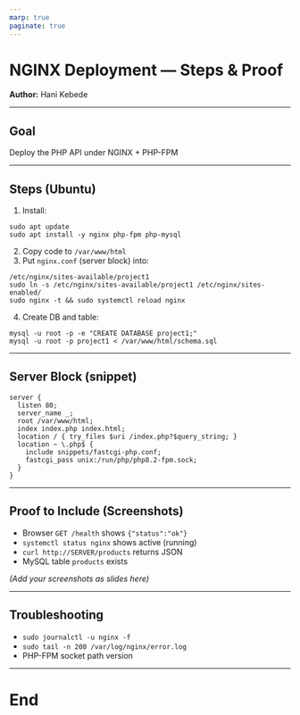 ```yaml
---
marp: true
paginate: true
---
```


# NGINX Deployment — Steps & Proof
**Author:** Hani Kebede

---

## Goal
Deploy the PHP API under NGINX + PHP-FPM

---

## Steps (Ubuntu)

1. Install:
```
sudo apt update
sudo apt install -y nginx php-fpm php-mysql
```
2. Copy code to `/var/www/html`
3. Put `nginx.conf` (server block) into:
```
/etc/nginx/sites-available/project1
sudo ln -s /etc/nginx/sites-available/project1 /etc/nginx/sites-enabled/
sudo nginx -t && sudo systemctl reload nginx
```
4. Create DB and table:
```
mysql -u root -p -e "CREATE DATABASE project1;"
mysql -u root -p project1 < /var/www/html/schema.sql
```

---

## Server Block (snippet)
```nginx
server {
  listen 80;
  server_name _;
  root /var/www/html;
  index index.php index.html;
  location / { try_files $uri /index.php?$query_string; }
  location ~ \.php$ {
    include snippets/fastcgi-php.conf;
    fastcgi_pass unix:/run/php/php8.2-fpm.sock;
  }
}
```

---

## Proof to Include (Screenshots)
- Browser `GET /health` shows `{"status":"ok"}`
- `systemctl status nginx` shows active (running)
- `curl http://SERVER/products` returns JSON
- MySQL table `products` exists

*(Add your screenshots as slides here)*

---

## Troubleshooting
- `sudo journalctl -u nginx -f`
- `sudo tail -n 200 /var/log/nginx/error.log`
- PHP-FPM socket path version

---

# End
